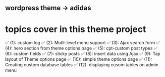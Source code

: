 ## wordpress theme -> adidas
# topics cover in this theme project

✅ (1): custom log
✅ (2): Mutli-level menu support
✅ (3): Ajax search form
✅ (4): hero section from theme options page
✅ (5): cpt-custom post types
✅ (6): custom fields
✅ (7): sticky posts
✅ (8): insert data using Ajax
✅ (9): Tap layout of Theme options page
✅ (10): simple theme options page
✅ (11): Creating custom database tables
✅ (12): displaying cusom tables on admin menu

<!----------------------------------------------------------------------------->


